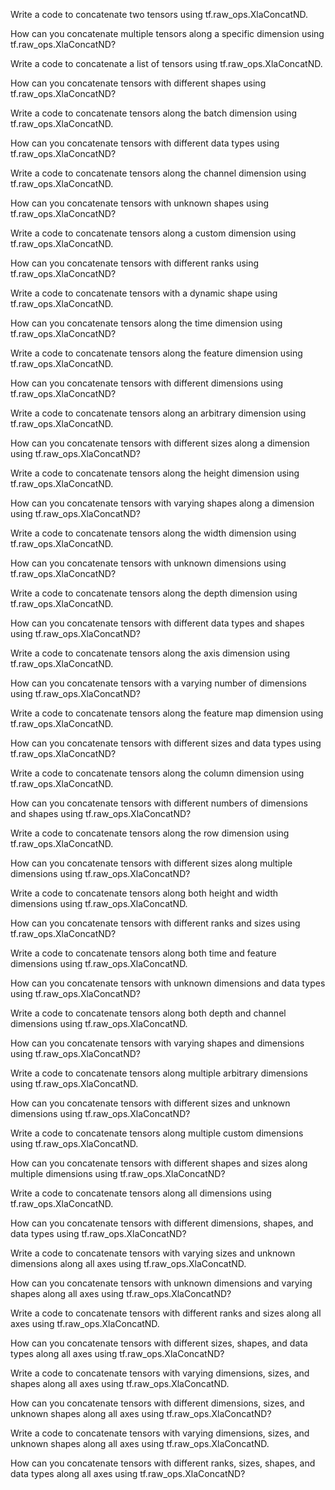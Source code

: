 Write a code to concatenate two tensors using tf.raw_ops.XlaConcatND.

How can you concatenate multiple tensors along a specific dimension using tf.raw_ops.XlaConcatND?

Write a code to concatenate a list of tensors using tf.raw_ops.XlaConcatND.

How can you concatenate tensors with different shapes using tf.raw_ops.XlaConcatND?

Write a code to concatenate tensors along the batch dimension using tf.raw_ops.XlaConcatND.

How can you concatenate tensors with different data types using tf.raw_ops.XlaConcatND?

Write a code to concatenate tensors along the channel dimension using tf.raw_ops.XlaConcatND.

How can you concatenate tensors with unknown shapes using tf.raw_ops.XlaConcatND?

Write a code to concatenate tensors along a custom dimension using tf.raw_ops.XlaConcatND.

How can you concatenate tensors with different ranks using tf.raw_ops.XlaConcatND?

Write a code to concatenate tensors with a dynamic shape using tf.raw_ops.XlaConcatND.

How can you concatenate tensors along the time dimension using tf.raw_ops.XlaConcatND?

Write a code to concatenate tensors along the feature dimension using tf.raw_ops.XlaConcatND.

How can you concatenate tensors with different dimensions using tf.raw_ops.XlaConcatND?

Write a code to concatenate tensors along an arbitrary dimension using tf.raw_ops.XlaConcatND.

How can you concatenate tensors with different sizes along a dimension using tf.raw_ops.XlaConcatND?

Write a code to concatenate tensors along the height dimension using tf.raw_ops.XlaConcatND.

How can you concatenate tensors with varying shapes along a dimension using tf.raw_ops.XlaConcatND?

Write a code to concatenate tensors along the width dimension using tf.raw_ops.XlaConcatND.

How can you concatenate tensors with unknown dimensions using tf.raw_ops.XlaConcatND?

Write a code to concatenate tensors along the depth dimension using tf.raw_ops.XlaConcatND.

How can you concatenate tensors with different data types and shapes using tf.raw_ops.XlaConcatND?

Write a code to concatenate tensors along the axis dimension using tf.raw_ops.XlaConcatND.

How can you concatenate tensors with a varying number of dimensions using tf.raw_ops.XlaConcatND?

Write a code to concatenate tensors along the feature map dimension using tf.raw_ops.XlaConcatND.

How can you concatenate tensors with different sizes and data types using tf.raw_ops.XlaConcatND?

Write a code to concatenate tensors along the column dimension using tf.raw_ops.XlaConcatND.

How can you concatenate tensors with different numbers of dimensions and shapes using tf.raw_ops.XlaConcatND?

Write a code to concatenate tensors along the row dimension using tf.raw_ops.XlaConcatND.

How can you concatenate tensors with different sizes along multiple dimensions using tf.raw_ops.XlaConcatND?

Write a code to concatenate tensors along both height and width dimensions using tf.raw_ops.XlaConcatND.

How can you concatenate tensors with different ranks and sizes using tf.raw_ops.XlaConcatND?

Write a code to concatenate tensors along both time and feature dimensions using tf.raw_ops.XlaConcatND.

How can you concatenate tensors with unknown dimensions and data types using tf.raw_ops.XlaConcatND?

Write a code to concatenate tensors along both depth and channel dimensions using tf.raw_ops.XlaConcatND.

How can you concatenate tensors with varying shapes and dimensions using tf.raw_ops.XlaConcatND?

Write a code to concatenate tensors along multiple arbitrary dimensions using tf.raw_ops.XlaConcatND.

How can you concatenate tensors with different sizes and unknown dimensions using tf.raw_ops.XlaConcatND?

Write a code to concatenate tensors along multiple custom dimensions using tf.raw_ops.XlaConcatND.

How can you concatenate tensors with different shapes and sizes along multiple dimensions using tf.raw_ops.XlaConcatND?

Write a code to concatenate tensors along all dimensions using tf.raw_ops.XlaConcatND.

How can you concatenate tensors with different dimensions, shapes, and data types using tf.raw_ops.XlaConcatND?

Write a code to concatenate tensors with varying sizes and unknown dimensions along all axes using tf.raw_ops.XlaConcatND.

How can you concatenate tensors with unknown dimensions and varying shapes along all axes using tf.raw_ops.XlaConcatND?

Write a code to concatenate tensors with different ranks and sizes along all axes using tf.raw_ops.XlaConcatND.

How can you concatenate tensors with different sizes, shapes, and data types along all axes using tf.raw_ops.XlaConcatND?

Write a code to concatenate tensors with varying dimensions, sizes, and shapes along all axes using tf.raw_ops.XlaConcatND.

How can you concatenate tensors with different dimensions, sizes, and unknown shapes along all axes using tf.raw_ops.XlaConcatND?

Write a code to concatenate tensors with varying dimensions, sizes, and unknown shapes along all axes using tf.raw_ops.XlaConcatND.

How can you concatenate tensors with different ranks, sizes, shapes, and data types along all axes using tf.raw_ops.XlaConcatND?